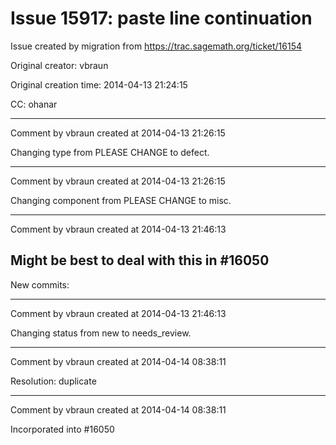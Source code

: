 # Issue 15917: paste line continuation

Issue created by migration from https://trac.sagemath.org/ticket/16154

Original creator: vbraun

Original creation time: 2014-04-13 21:24:15

CC:  ohanar




---

Comment by vbraun created at 2014-04-13 21:26:15

Changing type from PLEASE CHANGE to defect.


---

Comment by vbraun created at 2014-04-13 21:26:15

Changing component from PLEASE CHANGE to misc.


---

Comment by vbraun created at 2014-04-13 21:46:13

Might be best to deal with this in #16050
----
New commits:


---

Comment by vbraun created at 2014-04-13 21:46:13

Changing status from new to needs_review.


---

Comment by vbraun created at 2014-04-14 08:38:11

Resolution: duplicate


---

Comment by vbraun created at 2014-04-14 08:38:11

Incorporated into #16050

